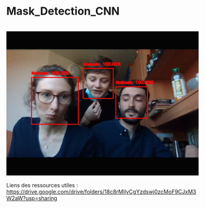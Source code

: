 # Mask_Detection_CNN


&nbsp;&nbsp;&nbsp;&nbsp;&nbsp;&nbsp;&nbsp;&nbsp;&nbsp;&nbsp;&nbsp;&nbsp;&nbsp;&nbsp;&nbsp;&nbsp;&nbsp;&nbsp;&nbsp;&nbsp;&nbsp;&nbsp;&nbsp;&nbsp;&nbsp;&nbsp;&nbsp;&nbsp;&nbsp;&nbsp;&nbsp;&nbsp;&nbsp;&nbsp;&nbsp;
![Live Demo](https://github.com/NicolasGffn/Mask_Detection_CNN/blob/main/CNN_Demo.gif)


Liens des ressources utiles :
https://drive.google.com/drive/folders/18c8rMlIyCgYzdswj0zcMoF9CJxM3W2aW?usp=sharing
